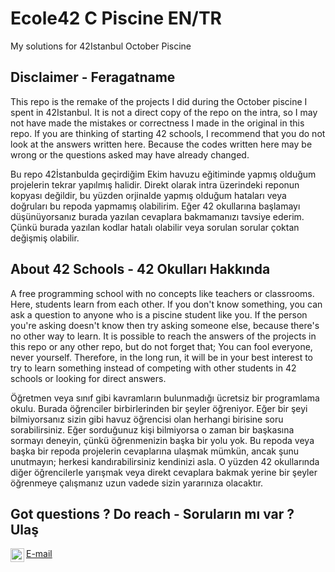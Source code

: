 # Ecole42 C Piscine EN/TR

My solutions for 42Istanbul October Piscine

## Disclaimer - Feragatname

This repo is the remake of the projects I did during the October piscine I spent in 42Istanbul. It is not a direct copy of the repo on the intra, so I may not have made the mistakes or correctness I made in the original in this repo. If you are thinking of starting 42 schools, I recommend that you do not look at the answers written here. Because the codes written here may be wrong or the questions asked may have already changed.

Bu repo 42İstanbulda geçirdiğim Ekim havuzu eğitiminde yapmış olduğum projelerin tekrar yapılmış halidir. Direkt olarak intra üzerindeki reponun kopyası değildir, bu yüzden orjinalde yapmış olduğum hataları veya doğruları bu repoda yapmamış olabilirim. Eğer 42 okullarına başlamayı düşünüyorsanız burada yazılan cevaplara bakmamanızı tavsiye ederim. Çünkü burada yazılan kodlar hatalı olabilir veya sorulan sorular çoktan değişmiş olabilir.

## About 42 Schools - 42 Okulları Hakkında

A free programming school with no concepts like teachers or classrooms. Here, students learn from each other. If you don't know something, you can ask a question to anyone who is a piscine student like you. If the person you're asking doesn't know then try asking someone else, because there's no other way to learn.
It is possible to reach the answers of the projects in this repo or any other repo, but do not forget that; You can fool everyone, never yourself. Therefore, in the long run, it will be in your best interest to try to learn something instead of competing with other students in 42 schools or looking for direct answers.

Öğretmen veya sınıf gibi kavramların bulunmadığı ücretsiz bir programlama okulu. Burada öğrenciler birbirlerinden bir şeyler öğreniyor. Eğer bir şeyi bilmiyorsanız sizin gibi havuz öğrencisi olan herhangi birisine soru sorabilirsiniz. Eğer sorduğunuz kişi bilmiyorsa o zaman bir başkasına sormayı deneyin, çünkü öğrenmenizin başka bir yolu yok.
Bu repoda veya başka bir repoda projelerin cevaplarına ulaşmak mümkün, ancak şunu unutmayın; herkesi kandırabilirsiniz kendinizi asla. O yüzden 42 okullarında diğer öğrencilerle yarışmak veya direkt cevaplara bakmak yerine bir şeyler öğrenmeye çalışmanız uzun vadede sizin yararınıza olacaktır.

## Got questions ? Do reach - Soruların mı var ? Ulaş

[E-mail](mailto:karakuscemenes@gmail.com)
<a href="https://www.instagram.com/unwantedblack/">
<img align="left" alt="Cem's Instagram" width="22px" src="https://raw.githubusercontent.com/hussainweb/hussainweb/main/icons/instagram.png" />
</a>
